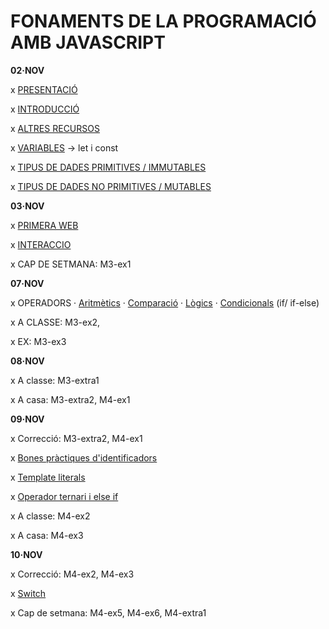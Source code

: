 # FONAMENTS DE LA PROGRAMACIÓ AMB JAVASCRIPT

**02·NOV**

x [PRESENTACIÓ](./presentacio/presentacio.md)

x [INTRODUCCIÓ](./introduccio/introduccio.md)

x [ALTRES RECURSOS](./altres-recursos/altres-recursos.md)

x [VARIABLES](./variables/variables.md) -> let i const

x [TIPUS DE DADES PRIMITIVES / IMMUTABLES](./tipus-de-dades/primitives.md)

x [TIPUS DE DADES NO PRIMITIVES / MUTABLES](./tipus-de-dades/no-primitives.md) 

**03·NOV**

x [PRIMERA WEB](./primera-web/primera-web.md)

x [INTERACCIO](./interaccio/interaccio.md)

x CAP DE SETMANA: M3-ex1

**07·NOV**

x OPERADORS
    · [Aritmètics](./operadors/aritmetics.md)
    · [Comparació](./operadors/comparacio.md)
    · [Lògics](./operadors/logics.md)
    · [Condicionals](./operadors/condicionals.md) (if/ if-else)

x A CLASSE: M3-ex2,

x EX: M3-ex3

**08·NOV**

x A classe: M3-extra1

x A casa: M3-extra2, M4-ex1

**09·NOV**

x Correcció: M3-extra2, M4-ex1

x [Bones pràctiques d'identificadors](./identificadors/identificadors.md)

x [Template literals](./template-literals/template-literals.md)

x [Operador ternari i else if](./operadors/condicionals.md)

x A classe: M4-ex2

x A casa: M4-ex3

**10·NOV**

x Correcció: M4-ex2, M4-ex3

x [Switch](./switch/switch.md)

x Cap de setmana: M4-ex5, M4-ex6, M4-extra1





